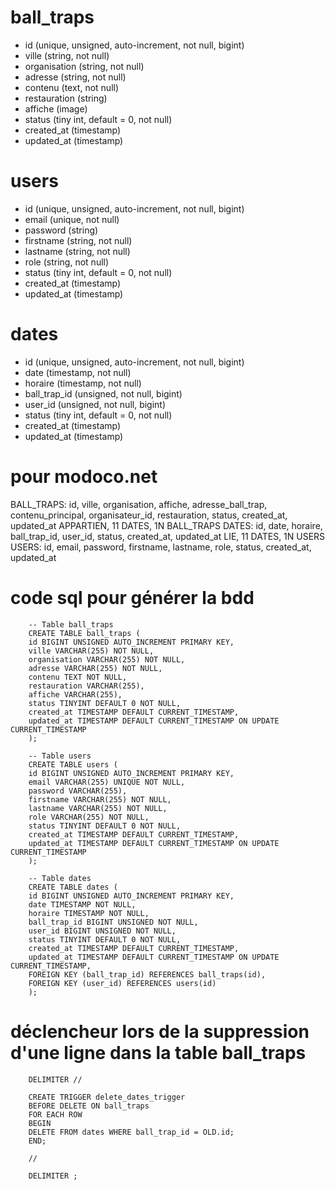 # ball_traps
- id (unique, unsigned, auto-increment, not null, bigint)
- ville (string, not null)
- organisation (string, not null)
- adresse (string, not null)
- contenu (text, not null)
- restauration (string)
- affiche (image)
- status (tiny int, default = 0, not null)
- created_at (timestamp)
- updated_at (timestamp)

# users
- id (unique, unsigned, auto-increment, not null, bigint)
- email (unique, not null)
- password (string)
- firstname (string, not null)
- lastname (string, not null)
- role (string, not null)
- status (tiny int, default = 0, not null)
- created_at (timestamp)
- updated_at (timestamp)

# dates
- id (unique, unsigned, auto-increment, not null, bigint)
- date (timestamp, not null)
- horaire (timestamp, not null)
- ball_trap_id (unsigned, not null, bigint)
- user_id (unsigned, not null, bigint)
- status (tiny int, default = 0, not null)
- created_at (timestamp)
- updated_at (timestamp)


# pour modoco.net
BALL_TRAPS: id, ville, organisation, affiche, adresse_ball_trap, contenu_principal, organisateur_id, restauration, status, created_at, updated_at
APPARTIEN, 11 DATES, 1N BALL_TRAPS
DATES: id, date, horaire, ball_trap_id, user_id, status, created_at, updated_at
LIE, 11 DATES, 1N USERS
USERS: id, email, password, firstname, lastname,  role,  status, created_at, updated_at

# code sql pour générer la bdd


        -- Table ball_traps
        CREATE TABLE ball_traps (
        id BIGINT UNSIGNED AUTO_INCREMENT PRIMARY KEY,
        ville VARCHAR(255) NOT NULL,
        organisation VARCHAR(255) NOT NULL,
        adresse VARCHAR(255) NOT NULL,
        contenu TEXT NOT NULL,
        restauration VARCHAR(255),
        affiche VARCHAR(255),
        status TINYINT DEFAULT 0 NOT NULL,
        created_at TIMESTAMP DEFAULT CURRENT_TIMESTAMP,
        updated_at TIMESTAMP DEFAULT CURRENT_TIMESTAMP ON UPDATE CURRENT_TIMESTAMP
        );

        -- Table users
        CREATE TABLE users (
        id BIGINT UNSIGNED AUTO_INCREMENT PRIMARY KEY,
        email VARCHAR(255) UNIQUE NOT NULL,
        password VARCHAR(255),
        firstname VARCHAR(255) NOT NULL,
        lastname VARCHAR(255) NOT NULL,
        role VARCHAR(255) NOT NULL,
        status TINYINT DEFAULT 0 NOT NULL,
        created_at TIMESTAMP DEFAULT CURRENT_TIMESTAMP,
        updated_at TIMESTAMP DEFAULT CURRENT_TIMESTAMP ON UPDATE CURRENT_TIMESTAMP
        );

        -- Table dates
        CREATE TABLE dates (
        id BIGINT UNSIGNED AUTO_INCREMENT PRIMARY KEY,
        date TIMESTAMP NOT NULL,
        horaire TIMESTAMP NOT NULL,
        ball_trap_id BIGINT UNSIGNED NOT NULL,
        user_id BIGINT UNSIGNED NOT NULL,
        status TINYINT DEFAULT 0 NOT NULL,
        created_at TIMESTAMP DEFAULT CURRENT_TIMESTAMP,
        updated_at TIMESTAMP DEFAULT CURRENT_TIMESTAMP ON UPDATE CURRENT_TIMESTAMP,
        FOREIGN KEY (ball_trap_id) REFERENCES ball_traps(id),
        FOREIGN KEY (user_id) REFERENCES users(id)
        );

# déclencheur lors de la suppression d'une ligne dans la table ball_traps

        DELIMITER //

        CREATE TRIGGER delete_dates_trigger
        BEFORE DELETE ON ball_traps
        FOR EACH ROW
        BEGIN
        DELETE FROM dates WHERE ball_trap_id = OLD.id;
        END;

        //

        DELIMITER ;



